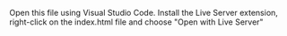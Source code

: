Open this file using Visual Studio Code. Install the Live Server extension, right-click on the index.html file and choose "Open with Live Server"
